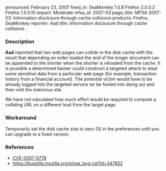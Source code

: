announced: February 23, 2007
fixed_in: SeaMonkey 1.0.8
          Firefox 2.0.0.2
          Firefox 1.5.0.10
impact: Moderate
mfsa_id: 2007-03
page_title: MFSA 2007-03: Information disclosure through cache collisions
products: Firefox, SeaMonkey
reporter: Aad
title: Information disclosure through cache collisions

<h3>Description</h3>

<p><strong>Aad</strong> reported that two web pages can collide in the disk cache
with the result that depending on order loaded the end of the longer
document can be appended to the shorter when the shorter is reloaded from
the cache. It is possible a determined hacker could construct a targeted
attack to steal some sensitive data from a particular web page (for example,
transaction history from a financial account). The potential victim would
have to be already logged into the targeted service (or be fooled into doing
so) and then visit the malicious site.</p>

<p>We have not calculated how much effort would be required to compute a colliding
URL on a different host from the target page.</p>

<h3>Workaround</h3>

<p>Temporarily set the disk cache size to zero (0) in the preferences until you can
upgrade to a fixed version.</p>

<h3>References</h3>

<ul>
<li><a class="ex-ref" href="http://nvd.nist.gov/nvd.cfm?cvename=CVE-2007-0778">CVE-2007-0778</a></li>
<li><a href="https://bugzilla.mozilla.org/show_bug.cgi?id=347852">
https://bugzilla.mozilla.org/show_bug.cgi?id=347852</a></li>
</ul>



